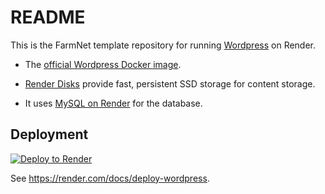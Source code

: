 # README

This is the FarmNet template repository for running [Wordpress](https://wordpress.org) on Render.

* The [official Wordpress Docker image](https://hub.docker.com/_/wordpress/).

* [Render Disks](https://render.com/docs/disks) provide fast, persistent SSD storage for content storage.

* It uses [MySQL on Render](https://render.com/docs/deploy-mysql) for the database.

## Deployment

[![Deploy to Render](https://render.com/images/deploy-to-render-button.svg)](https://render.com/deploy?repo=https://github.com/FabioAnsaldi/farmnet-wordpress)

See https://render.com/docs/deploy-wordpress.
